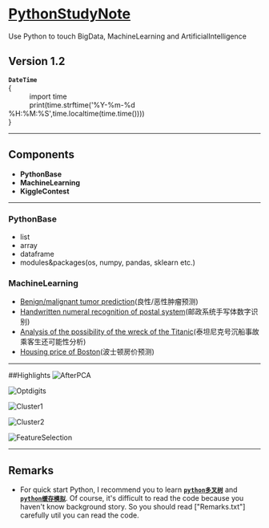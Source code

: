 # [PythonStudyNote](https://github.com/caofanCPU/PythonStudyNote)
Use Python to touch BigData, MachineLearning and ArtificialIntelligence
## Version 1.2	
**`DateTime`**  
{  
&ensp;&emsp;&ensp;&emsp;import time  
&ensp;&emsp;&ensp;&emsp;print(time.strftime('%Y-%m-%d %H:%M:%S',time.localtime(time.time())))  
}
***
## Components
- **PythonBase**
- **MachineLearning**
- **KiggleContest**
***
### PythonBase
* list
* array
* dataframe
* modules&packages(os, numpy, pandas, sklearn etc.)
### MachineLearning
* [Benign/malignant tumor prediction](https://github.com/caofanCPU/PythonStudyNote/blob/master/MachineLearning&KaggleContest/ML1全套/乳腺癌肿瘤预测_简单版_完整代码.py)(良性/恶性肿瘤预测)
* [Handwritten numeral recognition of postal system](https://github.com/caofanCPU/PythonStudyNote/tree/master/MachineLearning&KaggleContest/ML2全套/手写体原始数字图片经PCA算法处理后的二维空间分布.py)(邮政系统手写体数字识别)
* [Analysis of the possibility of the wreck of the Titanic](https://github.com/caofanCPU/PythonStudyNote/tree/master/MachineLearning&KaggleContest/ML2全套/坦坦尼克号沉船事故乘客生还可能性预测.py)(泰坦尼克号沉船事故乘客生还可能性分析)
* [Housing price of Boston](https://github.com/caofanCPU/PythonStudyNote/tree/master/MachineLearning&KaggleContest/ML3模型优化/skflow工具包_回归预测波斯顿房价.py)(波士顿房价预测)  
***  
##Highlights
![AfterPCA](http://i4.buimg.com/588926/a3c4eede1eb39460.png)  

![Optdigits](http://i1.piimg.com/588926/1535a55c29dce308.png)   

![Cluster1](http://i1.piimg.com/588926/1ade74e673603440.png)  

![Cluster2](http://i1.piimg.com/588926/1ade74e673603440.png)  

![FeatureSelection](http://i2.muimg.com/588926/d05743693bed3b15.png)  

***
## Remarks
* For quick start Python, I recommend you to learn [**`python多叉树`**](https://github.com/caofanCPU/PythonStudyNote/tree/master/PythonQuickStart/python多叉树.py) and [**`python缓存模拟`**](https://github.com/caofanCPU/PythonStudyNote/tree/master/PythonQuickStart/python缓存模拟.py). Of course, it's difficult to read the code because you haven't know background story. So you should read ["Remarks.txt"] carefully util you can read the code.
